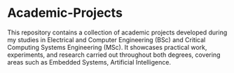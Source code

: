 # Academic-Projects
This repository contains a collection of academic projects developed during my studies in Electrical and Computer Engineering (BSc) and Critical Computing Systems Engineering (MSc). It showcases practical work, experiments, and research carried out throughout both degrees, covering areas such as Embedded Systems, Artificial Intelligence.
